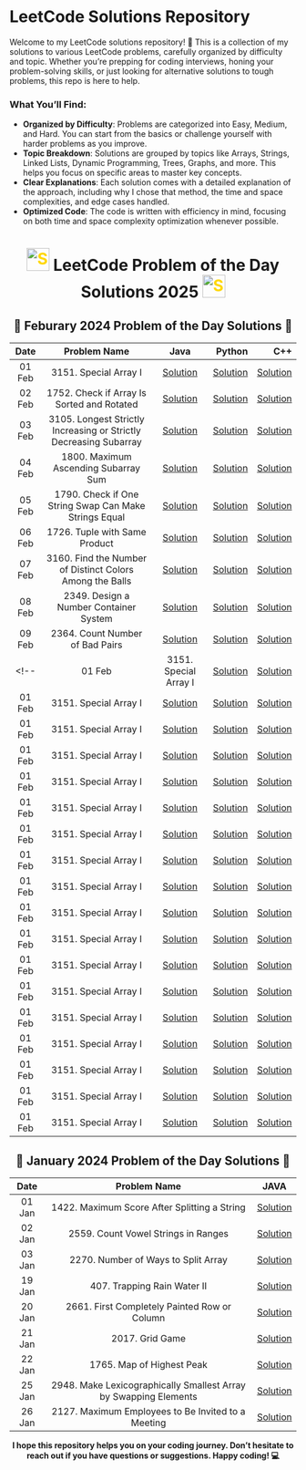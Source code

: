 # LeetCode Solutions Repository

Welcome to my LeetCode solutions repository! 🎉 This is a collection of my solutions to various LeetCode problems, carefully organized by difficulty and topic. Whether you’re prepping for coding interviews, honing your problem-solving skills, or just looking for alternative solutions to tough problems, this repo is here to help.

### What You’ll Find:
- **Organized by Difficulty**: Problems are categorized into Easy, Medium, and Hard. You can start from the basics or challenge yourself with harder problems as you improve.
- **Topic Breakdown**: Solutions are grouped by topics like Arrays, Strings, Linked Lists, Dynamic Programming, Trees, Graphs, and more. This helps you focus on specific areas to master key concepts.
- **Clear Explanations**: Each solution comes with a detailed explanation of the approach, including why I chose that method, the time and space complexities, and edge cases handled.
- **Optimized Code**: The code is written with efficiency in mind, focusing on both time and space complexity optimization whenever possible.


<div align="center">
<h1>  <img src="https://github.com/user-attachments/assets/35f6838c-52f5-4e48-8a98-c5203f8c57e3" style="width:40px; color: #FFD700" alt="Star GIF"> LeetCode Problem of the Day Solutions 2025  <img src="https://github.com/user-attachments/assets/35f6838c-52f5-4e48-8a98-c5203f8c57e3" style="width:40px; color: #FFD700" alt="Star GIF"></h1>


<div align="center">

## 📅 **Feburary 2024 Problem of the Day Solutions** 📅

| **Date** | **Problem Name**                                |                                                                          **Java**                                                       | **Python**                                                                              |    **C++**                                          |
|:-------:|:-----------------------------------------------:|:------------------------------------------------------------------------------------------------------------:|------------------------:|------------------------:|
| 01 Feb   | 3151. Special Array I                        |    [Solution](https://github.com/THE-S0HAM/www-leetcode-solutions-com/blob/main/Feb%202025/3151.%20Special%20Array%20I.md#code-java-)    |    [Solution](https://github.com/THE-S0HAM/www-leetcode-solutions-com/blob/main/Feb%202025/3151.%20Special%20Array%20I.md#code-python)    |    [Solution](https://github.com/THE-S0HAM/www-leetcode-solutions-com/blob/main/Feb%202025/3151.%20Special%20Array%20I.md#code-c)    |
| 02 Feb   | 1752. Check if Array Is Sorted and Rotated        |    [Solution](https://github.com/THE-S0HAM/www-leetcode-solutions-com/blob/main/Feb%202025/1752.%20Check%20if%20Array%20Is%20Sorted%20and%20Rotated.md#code-java-)    |    [Solution](https://github.com/THE-S0HAM/www-leetcode-solutions-com/blob/main/Feb%202025/1752.%20Check%20if%20Array%20Is%20Sorted%20and%20Rotated.md#code-python-)    |    [Solution](https://github.com/THE-S0HAM/www-leetcode-solutions-com/blob/main/Feb%202025/1752.%20Check%20if%20Array%20Is%20Sorted%20and%20Rotated.md#code-c-)    |
| 03 Feb   | 3105. Longest Strictly Increasing or Strictly Decreasing Subarray        |    [Solution](https://github.com/THE-S0HAM/www-leetcode-solutions-com/blob/main/Feb%202025/3105.%20Longest%20Strictly%20Increasing%20or%20Strictly%20Decreasing%20Subarray.md#code-java-)    |    [Solution](https://github.com/THE-S0HAM/www-leetcode-solutions-com/blob/main/Feb%202025/3105.%20Longest%20Strictly%20Increasing%20or%20Strictly%20Decreasing%20Subarray.md#code-python-)    |    [Solution](https://github.com/THE-S0HAM/www-leetcode-solutions-com/blob/main/Feb%202025/3105.%20Longest%20Strictly%20Increasing%20or%20Strictly%20Decreasing%20Subarray.md#code-c-)    |
| 04 Feb   | 1800. Maximum Ascending Subarray Sum                        |    [Solution](https://github.com/THE-S0HAM/www-leetcode-solutions-com/blob/main/Feb%202025/1800.%20Maximum%20Ascending%20Subarray%20Sum.md#code-java-)    |    [Solution](https://github.com/THE-S0HAM/www-leetcode-solutions-com/blob/main/Feb%202025/1800.%20Maximum%20Ascending%20Subarray%20Sum.md#code-python-)    |    [Solution](https://github.com/THE-S0HAM/www-leetcode-solutions-com/blob/main/Feb%202025/1800.%20Maximum%20Ascending%20Subarray%20Sum.md#code-c-)    |
| 05 Feb   | 1790. Check if One String Swap Can Make Strings Equal                        |    [Solution](https://github.com/THE-S0HAM/www-leetcode-solutions-com/blob/main/Feb%202025/1790.%20Check%20if%20One%20String%20Swap%20Can%20Make%20Strings%20Equal.md#code-java-)    |    [Solution](https://github.com/THE-S0HAM/www-leetcode-solutions-com/blob/main/Feb%202025/1790.%20Check%20if%20One%20String%20Swap%20Can%20Make%20Strings%20Equal.md#code-python-)    |    [Solution](https://github.com/THE-S0HAM/www-leetcode-solutions-com/blob/main/Feb%202025/1790.%20Check%20if%20One%20String%20Swap%20Can%20Make%20Strings%20Equal.md#code-c-)    |
| 06 Feb   | 1726. Tuple with Same Product                        |    [Solution](https://github.com/THE-S0HAM/www-leetcode-solutions-com/blob/main/Feb%202025/1726.%20Tuple%20with%20Same%20Product.md#code-java-)    |    [Solution](https://github.com/THE-S0HAM/www-leetcode-solutions-com/blob/main/Feb%202025/1726.%20Tuple%20with%20Same%20Product.md#code-python-)    |    [Solution](https://github.com/THE-S0HAM/www-leetcode-solutions-com/blob/main/Feb%202025/1726.%20Tuple%20with%20Same%20Product.md#code-c-)    |
| 07 Feb   | 3160. Find the Number of Distinct Colors Among the Balls                        |    [Solution](https://github.com/THE-S0HAM/www-leetcode-solutions-com/blob/main/Feb%202025/3160.%20Find%20the%20Number%20of%20Distinct%20Colors%20Among%20the%20Balls.md#code-java-)    |    [Solution](https://github.com/THE-S0HAM/www-leetcode-solutions-com/blob/main/Feb%202025/3160.%20Find%20the%20Number%20of%20Distinct%20Colors%20Among%20the%20Balls.md#code-python-)    |    [Solution](https://github.com/THE-S0HAM/www-leetcode-solutions-com/blob/main/Feb%202025/3160.%20Find%20the%20Number%20of%20Distinct%20Colors%20Among%20the%20Balls.md#code-c-)    |
| 08 Feb   | 2349. Design a Number Container System                        |    [Solution](https://github.com/THE-S0HAM/www-leetcode-solutions-com/blob/main/Feb%202025/2349.%20Design%20a%20Number%20Container%20System.md#code-java-)    |    [Solution](https://github.com/THE-S0HAM/www-leetcode-solutions-com/blob/main/Feb%202025/2349.%20Design%20a%20Number%20Container%20System.md#code-python-)    |    [Solution](https://github.com/THE-S0HAM/www-leetcode-solutions-com/blob/main/Feb%202025/2349.%20Design%20a%20Number%20Container%20System.md#code-c-)    |
| 09 Feb   | 2364. Count Number of Bad Pairs                        |    [Solution](https://github.com/THE-S0HAM/www-leetcode-solutions-com/blob/main/Feb%202025/2364.%20Count%20Number%20of%20Bad%20Pairs.md#code-java-)    |    [Solution](https://github.com/THE-S0HAM/www-leetcode-solutions-com/blob/main/Feb%202025/2364.%20Count%20Number%20of%20Bad%20Pairs.md#code-python-)    |    [Solution](https://github.com/THE-S0HAM/www-leetcode-solutions-com/blob/main/Feb%202025/2364.%20Count%20Number%20of%20Bad%20Pairs.md#code-c-)    |
<!-- | 01 Feb   | 3151. Special Array I                        |    [Solution]()    |    [Solution]()    |    [Solution]()    |
| 01 Feb   | 3151. Special Array I                        |    [Solution]()    |    [Solution]()    |    [Solution]()    |
| 01 Feb   | 3151. Special Array I                        |    [Solution]()    |    [Solution]()    |    [Solution]()    |
| 01 Feb   | 3151. Special Array I                        |    [Solution]()    |    [Solution]()    |    [Solution]()    |
| 01 Feb   | 3151. Special Array I                        |    [Solution]()    |    [Solution]()    |    [Solution]()    |
| 01 Feb   | 3151. Special Array I                        |    [Solution]()    |    [Solution]()    |    [Solution]()    |
| 01 Feb   | 3151. Special Array I                        |    [Solution]()    |    [Solution]()    |    [Solution]()    |
| 01 Feb   | 3151. Special Array I                        |    [Solution]()    |    [Solution]()    |    [Solution]()    |
| 01 Feb   | 3151. Special Array I                        |    [Solution]()    |    [Solution]()    |    [Solution]()    |
| 01 Feb   | 3151. Special Array I                        |    [Solution]()    |    [Solution]()    |    [Solution]()    |
| 01 Feb   | 3151. Special Array I                        |    [Solution]()    |    [Solution]()    |    [Solution]()    |
| 01 Feb   | 3151. Special Array I                        |    [Solution]()    |    [Solution]()    |    [Solution]()    |
| 01 Feb   | 3151. Special Array I                        |    [Solution]()    |    [Solution]()    |    [Solution]()    |
| 01 Feb   | 3151. Special Array I                        |    [Solution]()    |    [Solution]()    |    [Solution]()    |
| 01 Feb   | 3151. Special Array I                        |    [Solution]()    |    [Solution]()    |    [Solution]()    |
| 01 Feb   | 3151. Special Array I                        |    [Solution]()    |    [Solution]()    |    [Solution]()    |
| 01 Feb   | 3151. Special Array I                        |    [Solution]()    |    [Solution]()    |    [Solution]()    |
| 01 Feb   | 3151. Special Array I                        |    [Solution]()    |    [Solution]()    |    [Solution]()    |-->



## 📅 **January 2024 Problem of the Day Solutions** 📅

| **Date** | **Problem Name**                                |                                                                          **JAVA**                                                                          |
|:-------:|:-----------------------------------------------:|:----------------------------------------------------------------------------------------------------------------------------------------------------------:|
| 01 Jan   | 1422. Maximum Score After Splitting a String                        |    [Solution](https://github.com/THE-S0HAM/www-leetcode-solutions-com/blob/main/Jan%202025/1422.%20Maximum%20Score%20After%20Splitting%20a%20String.md)    |
| 02 Jan   | 2559. Count Vowel Strings in Ranges                        |    [Solution](https://github.com/THE-S0HAM/www-leetcode-solutions-com/blob/main/Jan%202025/2559.%20Count%20Vowel%20Strings%20in%20Ranges.md)    |
| 03 Jan   | 2270. Number of Ways to Split Array                        |    [Solution](https://github.com/THE-S0HAM/www-leetcode-solutions-com/blob/main/Jan%202025/2270.%20Number%20of%20Ways%20to%20Split%20Array.md)    |
| 19 Jan   | 407. Trapping Rain Water II                          |    [Solution](https://github.com/THE-S0HAM/www-leetcode-solutions-com/blob/main/Jan%202025/407.%20Trapping%20Rain%20Water%20II.md)      |
| 20 Jan    | 2661. First Completely Painted Row or Column                        |    [Solution](https://github.com/THE-S0HAM/www-leetcode-solutions-com/blob/main/Jan%202025/2661.%20First%20Completely%20Painted%20Row%20or%20Column.md)    |
| 21 Jan   | 2017. Grid Game                           |    [Solution](https://github.com/THE-S0HAM/www-leetcode-solutions-com/blob/main/Jan%202025/2017.%20Grid%20Game.md)        |
| 22 Jan   | 1765. Map of Highest Peak                           |    [Solution](https://github.com/THE-S0HAM/www-leetcode-solutions-com/blob/main/Jan%202025/1765.%20Map%20of%20Highest%20Peak.md)        |
| 25 Jan   | 2948. Make Lexicographically Smallest Array by Swapping Elements                           |    [Solution]( https://github.com/THE-S0HAM/www-leetcode-solutions-com/blob/main/Jan%202025/2948.%20Make%20Lexicographically%20Smallest%20Array%20by%20Swapping%20Elements.md)        |
| 26 Jan   | 2127. Maximum Employees to Be Invited to a Meeting                           |    [Solution](https://github.com/THE-S0HAM/www-leetcode-solutions-com/blob/main/Jan%202025/2127.%20Maximum%20Employees%20to%20Be%20Invited%20to%20a%20Meeting..md)        |

**I hope this repository helps you on your coding journey. Don’t hesitate to reach out if you have questions or suggestions. Happy coding! 💻**
